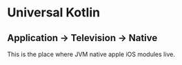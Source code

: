 # Universal Kotlin

## Application -> Television -> Native

This is the place where JVM native apple iOS modules live.
